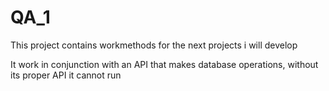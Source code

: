 # QA_1

This project contains workmethods for the next projects i will develop

It work in conjunction with an API that makes database operations, without its proper API it cannot run
